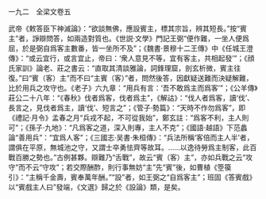 一九二　全梁文卷五

武帝《敕答臣下神滅論》：“欲談無佛，應設賓主，標其宗旨，辨其短長。”按“賓主”者，諍辯問答，如兩造對質也。《世説·文學》門記王弼“便作難，一坐人便爲屈，於是弼自爲客主數番，皆一坐所不及”；《魏書·景穆十二王傳》中《任城王澄傳》：“或云宜行，或言宜止，帝曰：‘衆人意見不等，宜有客主，共相起發’”；《顔氏家訓》論老、莊之書云：“直取其清談雅論，詞鋒理窟，剖玄析微，賓主往復。”曰“賓（客）主”而不曰“主賓（客）”者，問然後答，因獻疑送難而決疑解難，比於用兵之攻守也。《老子》六九章：“用兵有言：‘吾不敢爲主而爲客’”；《公羊傳》莊公二十八年：“《春秋》伐者爲客，伐者爲主”，《解詁》：“伐人者爲客，讀‘伐’、長言之，見伐者爲主，讀‘伐’、短言之”；《管子·勢篇》：“天時不作勿爲客”，即《禮記·月令》孟春之月“兵戎不起，不可從我始”，鄭玄註：“爲客不利，主人則可”；《孫子·九地》：“凡爲客之道，深入則專，主人不克”；《國語·越語》下范蠡論“善用兵”：“宜爲人客”；《三國志·吴書·朱桓傳》：“兵法所稱‘客倍而主人半’者，謂俱在平原，無城池之守，又謂士卒勇怯齊等故耳。……以逸待勞爲主制客，此百戰百勝之勢也。”古例甚夥。辯難乃“舌戰”，故云“賓（客）主”，亦如兵戰之云“攻守”而不云“守攻”；若交際酬酢，則行事無妨“主”先“賓”後，如曹植《箜篌引》：“主稱千金壽，賓奉萬年酬。”“設”者，如王弼之“自爲客主”；班固《答賓戲》以“賓戲主人曰”發端，《文選》歸之於《設論》類，是矣。